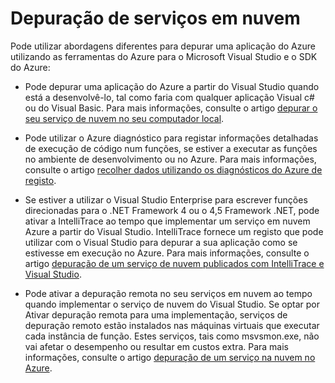 <properties 
   pageTitle="Depuração de serviços em nuvem Azure | Microsoft Azure"
   description="Depuração de serviços em nuvem Azure"
   services="visual-studio-online"
   documentationCenter="n/a"
   authors="TomArcher"
   manager="douge"
   editor="" />
<tags 
   ms.service="visual-studio-online"
   ms.devlang="multiple"
   ms.topic="article"
   ms.tgt_pltfrm="multiple"
   ms.workload="na"
   ms.date="08/15/2016"
   ms.author="tarcher" />

# <a name="debugging-cloud-services"></a>Depuração de serviços em nuvem

Pode utilizar abordagens diferentes para depurar uma aplicação do Azure utilizando as ferramentas do Azure para o Microsoft Visual Studio e o SDK do Azure:

- Pode depurar uma aplicação do Azure a partir do Visual Studio quando está a desenvolvê-lo, tal como faria com qualquer aplicação Visual c# ou do Visual Basic. Para mais informações, consulte o artigo [depurar o seu serviço de nuvem no seu computador local](vs-azure-tools-debug-cloud-services-virtual-machines.md#debug-your-cloud-service-on-your-local-computer).

- Pode utilizar o Azure diagnóstico para registar informações detalhadas de execução de código num funções, se estiver a executar as funções no ambiente de desenvolvimento ou no Azure. Para mais informações, consulte o artigo [recolher dados utilizando os diagnósticos do Azure de registo](http://go.microsoft.com/fwlink/p/?LinkId=400450).

- Se estiver a utilizar o Visual Studio Enterprise para escrever funções direcionadas para o .NET Framework 4 ou o 4,5 Framework .NET, pode ativar a IntelliTrace ao tempo que implementar um serviço em nuvem Azure a partir do Visual Studio. IntelliTrace fornece um registo que pode utilizar com o Visual Studio para depurar a sua aplicação como se estivesse em execução no Azure. Para mais informações, consulte o artigo [depuração de um serviço de nuvem publicados com IntelliTrace e Visual Studio]( http://go.microsoft.com/fwlink/p/?LinkId=623016).

- Pode ativar a depuração remota no seu serviços em nuvem ao tempo quando implementar o serviço de nuvem do Visual Studio. Se optar por Ativar depuração remota para uma implementação, serviços de depuração remoto estão instalados nas máquinas virtuais que executar cada instância de função. Estes serviços, tais como msvsmon.exe, não vai afetar o desempenho ou resultar em custos extra. Para mais informações, consulte o artigo [depuração de um serviço na nuvem no Azure](vs-azure-tools-debug-cloud-services-virtual-machines.md#debug-a-cloud-service-in-azure).



